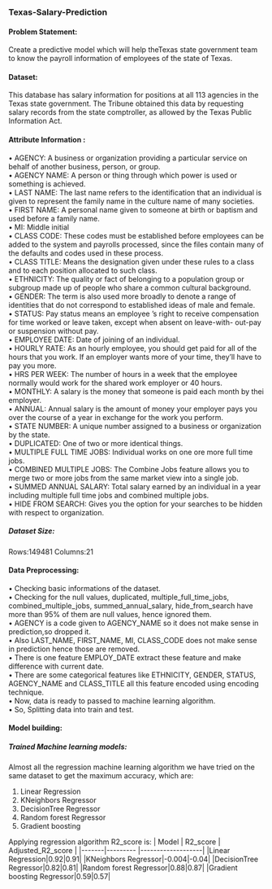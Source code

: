 ### Texas-Salary-Prediction

#### Problem Statement:
Create a predictive model which will help theTexas state government  team to know the payroll information of employees of the state of Texas.<br>

#### Dataset:
This database has salary information for positions at all 113 agencies in the Texas state government. The Tribune obtained this data by requesting salary records from the state comptroller, as allowed by the Texas Public Information Act.<br>

#### Attribute Information : 

•	AGENCY: A business or organization providing a particular service on behalf of another business, person, or group.<br>
•	AGENCY NAME: A person or thing through which power is used or something is achieved.<br>
•	LAST NAME: The last name refers to the identification that an individual is given to represent the family name in the culture name of many societies.<br>
•	FIRST NAME: A personal name given to someone at birth or baptism and used before a family name.<br>
•	MI: Middle initial<br>
•	CLASS CODE: These codes must be established before employees can be added to the system and payrolls processed, since the files contain many of the defaults and codes used in these process.<br>
•	CLASS TITLE:  Means the designation given under these rules to a class and to each position allocated to such class.<br>
•	ETHNICITY: The quality or fact of belonging to a population group or subgroup made up of people who share a common cultural background.<br>
•	GENDER: The term is also used more broadly to denote a range of identities that do not correspond to established ideas of male and female.<br>
•	STATUS: Pay status means an employee ’s right to receive compensation for time worked or leave taken, except when absent on leave-with- out-pay or suspension without pay.<br>
•	EMPLOYEE DATE: Date of joining of an individual.<br>
•	HOURLY RATE: As an hourly employee, you should get paid for all of the hours that you work. If an employer wants more of your time, they’ll have to pay you more.<br>
•	HRS PER WEEK: The number of hours in a week that the employee normally would work for the shared work employer or 40 hours.<br>
•	MONTHLY: A salary is the money that someone is paid each month by thei employer.<br>
•	ANNUAL: Annual salary is the amount of money your employer pays you over the course of a year in exchange for the work you perform.<br>
•	STATE NUMBER: A unique number assigned to a business or organization by the state.<br>
•	DUPLICATED: One of two or more identical things.<br>
•	MULTIPLE FULL TIME JOBS: Individual works on one ore more full time jobs.<br>
•	COMBINED MULTIPLE JOBS: The Combine Jobs feature allows you to merge two or more jobs from the same market view into a single job.<br>
•	SUMMED ANNUAL SALARY: Total salary earned by an individual in a year including multiple full time jobs and combined multiple jobs.<br>
•	HIDE FROM SEARCH: Gives you the option for your searches to be hidden with respect to organization.<br>

##### Dataset Size:
Rows:149481
Columns:21

#### Data Preprocessing:
•	Checking basic informations of the dataset.<br>
•	Checking for the null values, duplicated, multiple_full_time_jobs, combined_multiple_jobs, summed_annual_salary, hide_from_search have more than 95% of them are null values, hence ignored them.<br>
•	AGENCY is a code given to AGENCY_NAME so it does not make sense in prediction,so dropped it.<br>
•	Also LAST_NAME, FIRST_NAME, MI, CLASS_CODE does not make sense in prediction hence those are removed.<br>
•	There is one feature EMPLOY_DATE extract these feature and make difference with current date.<br>
•	There are some categorical features like ETHNICITY, GENDER, STATUS, AGENCY_NAME and CLASS_TITLE all this feature encoded using encoding technique.<br>
•	Now, data is ready to passed to machine learning algorithm.<br>
•	So, Splitting data into train and test.<br>

#### Model building:
##### Trained Machine learning models:
Almost all the regression machine learning algorithm we have tried on the same dataset to get the maximum accuracy, which are:
1.	Linear Regression<br>
2.	KNeighbors Regressor<br>
3.	DecisionTree Regressor
4.	Random forest Regressor
5.	Gradient boosting
   
Applying regression algorithm R2_score is:
| Model | R2_score | Adjusted_R2_score |
|-------|--------- |-------------------|
|Linear Regression|0.92|0.91|
|KNeighbors Regressor|-0.004|-0.04|
|DecisionTree Regressor|0.82|0.81|
|Random forest Regressor|0.88|0.87|
|Gradient boosting Regressor|0.59|0.57|



